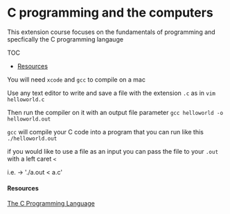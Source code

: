 # C programming and the computers

This extension course focuses on the fundamentals of programming and specfically the C programming langauge

TOC

-  [Resources](#resources)


You will need `xcode` and `gcc` to compile on a mac

Use any text editor to write and save a file with the extension `.c` as in `vim helloworld.c` 

Then run the compiler on it with an output file parameter `gcc helloworld -o helloworld.out`

`gcc` will compile your C code into a program that you can run like this `./helloworld.out`

if you would like to use a file as an input you can pass the file to your `.out` with a left caret `<` 

i.e. -> './a.out < a.c' 

#### Resources <a name="resources"></a>

[The C Programming Language](https://pdfs.semanticscholar.org/f8d9/8d057be9a22e7f686db8265b886ea6f5b3c1.pdf)

